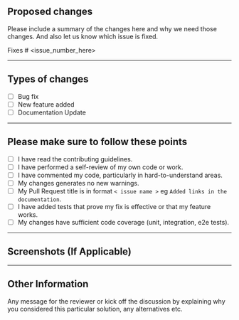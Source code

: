 <!--  Thanks for sending a pull request! -->

## Proposed changes

Please include a summary of the changes here and why we need those changes. And also let us know which issue is fixed. 

Fixes # <issue_number_here>

<hr>

## Types of changes

<!-- to mark a point done, place an x in square brackets. eg [x]-->
<!-- - [x] done with this task-->
<!----Please delete options that are not relevant. And in order to tick the check box just but x inside them for example [x] like this----->

- [ ] Bug fix 
- [ ] New feature added
- [ ] Documentation Update 

<hr>

## Please make sure to follow these points 

<!-- to mark a point done, place an x in square brackets. eg [x]-->
<!-- - [x] done with this task-->
<!----Please delete options that are not relevant. And in order to tick the check box just but x inside them for example [x] like this----->

- [ ] I have read the contributing guidelines.
- [ ] I have performed a self-review of my own code or work.
- [ ] I have commented my code, particularly in hard-to-understand areas.
- [ ] My changes generates no new warnings.
- [ ] My Pull Request title is in format <code>< issue name ></code> eg <code>Added links in the documentation</code>.
- [ ] I have added tests that prove my fix is effective or that my feature works.
- [ ] My changes have sufficient code coverage (unit, integration, e2e tests).

<hr>

## Screenshots (If Applicable)

<hr>


## Other Information

Any message for the reviewer or kick off the discussion by explaining why you considered this particular solution, any alternatives etc.
